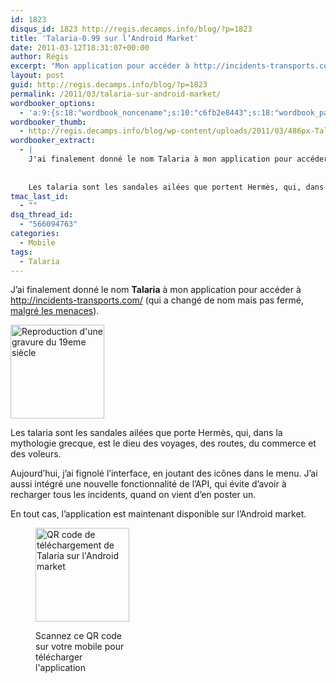 ```yaml
---
id: 1823
disqus_id: 1823 http://regis.decamps.info/blog/?p=1823
title: 'Talaria-0.99 sur l’Android Market'
date: 2011-03-12T18:31:07+00:00
author: Régis
excerpt: "Mon application pour accéder à http://incidents-transports.com/ est maintenant disponible sur l'Android market"
layout: post
guid: http://regis.decamps.info/blog/?p=1823
permalink: /2011/03/talaria-sur-android-market/
wordbooker_options:
  - 'a:9:{s:18:"wordbook_noncename";s:10:"c6fb2e8443";s:18:"wordbook_page_post";s:4:"-100";s:18:"wordbook_orandpage";s:1:"2";s:23:"wordbook_default_author";s:1:"1";s:23:"wordbook_extract_length";s:3:"256";s:19:"wordbook_actionlink";s:3:"300";s:26:"wordbooker_publish_default";s:2:"on";s:18:"wordbook_attribute";s:0:"";s:29:"wordbooker_status_update_text";s:33:"New blog post :  %title% - %link%";}'
wordbooker_thumb:
  - http://regis.decamps.info/blog/wp-content/uploads/2011/03/486px-Talaria-150x150.png
wordbooker_extract:
  - |
    J'ai finalement donné le nom Talaria à mon application pour accéder à http://incidents-transports.com/
    
    
    Les talaria sont les sandales ailées que portent Hermès, qui, dans la mythologie grecque, est le dieu des voyages, des routes, du commerce et de ...
tmac_last_id:
  - ""
dsq_thread_id:
  - "566094763"
categories:
  - Mobile
tags:
  - Talaria
---
```

J’ai finalement donné le nom **Talaria** à mon application pour accéder à <http://incidents-transports.com/> (qui a changé de nom mais pas fermé, [malgré les menaces](http://reflets.info/ratp-menace-developpeur/)).

<img src="http://regis.decamps.info/blog/wp-content/uploads/2011/03/486px-Talaria-150x150.png" alt="Reproduction d&#039;une gravure du 19eme siècle" title="Talaria" width="150" height="150" class="alignright size-thumbnail wp-image-1824" />
  
Les talaria sont les sandales ailées que porte Hermès, qui, dans la mythologie grecque, est le dieu des voyages, des routes, du commerce et des voleurs. 

Aujourd’hui, j’ai fignolé l’interface, en joutant des icônes dans le menu. J’ai aussi intégré une nouvelle fonctionnalité de l’API, qui évite d’avoir à recharger tous les incidents, quand on vient d’en poster un.

En tout cas, l’application est maintenant disponible sur l’Android market.<figure id="attachment_1827" style="width: 150px" class="wp-caption alignnone">

[<img src="http://regis.decamps.info/blog/wp-content/uploads/2011/03/img-150x150.png" alt="QR code de téléchargement de Talaria sur l&#039;Android market" title="Talaria sur Android market" width="150" height="150" class="size-thumbnail wp-image-1827" srcset="http://regis.decamps.info/blog/wp-content/uploads/2011/03/img-150x150.png 150w, http://regis.decamps.info/blog/wp-content/uploads/2011/03/img.png 162w" sizes="(max-width: 150px) 100vw, 150px" />](http://goo.gl/201OJ)<figcaption class="wp-caption-text">Scannez ce QR code sur votre mobile pour télécharger l'application</figcaption></figure>
